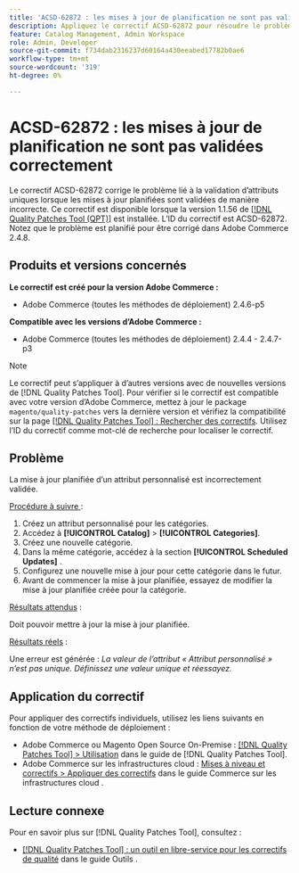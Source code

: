 ```yaml
---
title: 'ACSD-62872 : les mises à jour de planification ne sont pas validées correctement'
description: Appliquez le correctif ACSD-62872 pour résoudre le problème d’Adobe Commerce avec la validation d’attribut unique où les mises à jour planifiées sont validées de manière incorrecte.
feature: Catalog Management, Admin Workspace
role: Admin, Developer
source-git-commit: f734dab2316237d60164a430eeabed17782b0ae6
workflow-type: tm+mt
source-wordcount: '319'
ht-degree: 0%

---
```



# ACSD-62872 : les mises à jour de planification ne sont pas validées correctement

Le correctif ACSD-62872 corrige le problème lié à la validation d’attributs uniques lorsque les mises à jour planifiées sont validées de manière incorrecte. Ce correctif est disponible lorsque la version 1.1.56 de [[!DNL Quality Patches Tool (QPT)]](/help/tools/quality-patches-tool/quality-patches-tool-to-self-serve-quality-patches.md) est installée. L’ID du correctif est ACSD-62872. Notez que le problème est planifié pour être corrigé dans Adobe Commerce 2.4.8.

## Produits et versions concernés

**Le correctif est créé pour la version Adobe Commerce :**

* Adobe Commerce (toutes les méthodes de déploiement) 2.4.6-p5

**Compatible avec les versions d’Adobe Commerce :**

* Adobe Commerce (toutes les méthodes de déploiement) 2.4.4 - 2.4.7-p3

>[!NOTE]
>
>Le correctif peut s’appliquer à d’autres versions avec de nouvelles versions de [!DNL Quality Patches Tool]. Pour vérifier si le correctif est compatible avec votre version d’Adobe Commerce, mettez à jour le package `magento/quality-patches` vers la dernière version et vérifiez la compatibilité sur la page [[!DNL Quality Patches Tool] : Rechercher des correctifs](https://experienceleague.adobe.com/tools/commerce-quality-patches/index.html). Utilisez l’ID du correctif comme mot-clé de recherche pour localiser le correctif.

## Problème

La mise à jour planifiée d’un attribut personnalisé est incorrectement validée.

<u>Procédure à suivre </u> :

1. Créez un attribut personnalisé pour les catégories.
1. Accédez à **[!UICONTROL Catalog]** > **[!UICONTROL Categories]**.
1. Créez une nouvelle catégorie.
1. Dans la même catégorie, accédez à la section **[!UICONTROL Scheduled Updates]** .
1. Configurez une nouvelle mise à jour pour cette catégorie dans le futur.
1. Avant de commencer la mise à jour planifiée, essayez de modifier la mise à jour planifiée créée pour la catégorie.

<u>Résultats attendus</u> :

Doit pouvoir mettre à jour la mise à jour planifiée.

<u>Résultats réels</u> :

Une erreur est générée : *La valeur de l’attribut « Attribut personnalisé » n’est pas unique. Définissez une valeur unique et réessayez.*

## Application du correctif

Pour appliquer des correctifs individuels, utilisez les liens suivants en fonction de votre méthode de déploiement :

* Adobe Commerce ou Magento Open Source On-Premise : [[!DNL Quality Patches Tool] > Utilisation](/help/tools/quality-patches-tool/usage.md) dans le guide de [!DNL Quality Patches Tool].
* Adobe Commerce sur les infrastructures cloud : [Mises à niveau et correctifs > Appliquer des correctifs](https://experienceleague.adobe.com/docs/commerce-cloud-service/user-guide/develop/upgrade/apply-patches.html) dans le guide Commerce sur les infrastructures cloud .


## Lecture connexe

Pour en savoir plus sur [!DNL Quality Patches Tool], consultez :

* [[!DNL Quality Patches Tool] : un outil en libre-service pour les correctifs de qualité](/help/tools/quality-patches-tool/quality-patches-tool-to-self-serve-quality-patches.md) dans le guide Outils .

